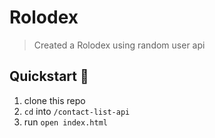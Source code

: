 # Rolodex

> Created a Rolodex using random user api

## Quickstart :rocket:

 1. clone this repo
 2. `cd` into `/contact-list-api`
 3. run `open index.html`
